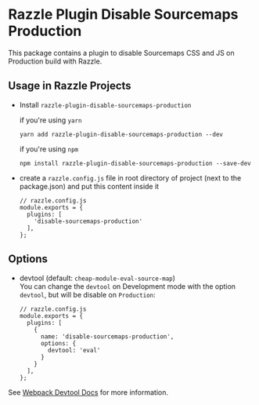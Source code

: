 # Razzle Plugin Disable Sourcemaps Production

This package contains a plugin to disable Sourcemaps CSS and JS on Production build with Razzle.

## Usage in Razzle Projects

- Install `razzle-plugin-disable-sourcemaps-production`

  if you're using `yarn`

  ```
  yarn add razzle-plugin-disable-sourcemaps-production --dev
  ```

  if you're using `npm`

  ```
  npm install razzle-plugin-disable-sourcemaps-production --save-dev
  ```

- create a `razzle.config.js` file in root directory of project (next to the package.json) and put this content inside it

  ```
  // razzle.config.js
  module.exports = {
    plugins: [
      'disable-sourcemaps-production'
    ],
  };
  ```

## Options

- devtool (default: `cheap-module-eval-source-map`) <br>
  You can change the `devtool` on Development mode with the option `devtool`, but will be disable on `Production`:

  ```
  // razzle.config.js
  module.exports = {
    plugins: [
      {
        name: 'disable-sourcemaps-production',
        options: {
          devtool: 'eval'
        }
      }
    ],
  };
  ```

See [Webpack Devtool Docs](https://webpack.js.org/configuration/devtool/#devtool) for more information.
